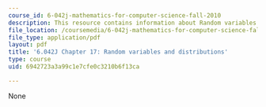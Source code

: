 ```yaml
---
course_id: 6-042j-mathematics-for-computer-science-fall-2010
description: This resource contains information about Random variables and distributions.
file_location: /coursemedia/6-042j-mathematics-for-computer-science-fall-2010/6942723a3a99c1e7cfe0c3210b6f13ca_MIT6_042JF10_chap17.pdf
file_type: application/pdf
layout: pdf
title: '6.042J Chapter 17: Random variables and distributions'
type: course
uid: 6942723a3a99c1e7cfe0c3210b6f13ca

---
```

None
